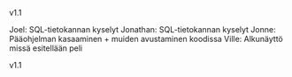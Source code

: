 v1.1

Joel: SQL-tietokannan kyselyt
Jonathan: SQL-tietokannan kyselyt
Jonne: Pääohjelman kasaaminen + muiden avustaminen koodissa
Ville: Alkunäyttö missä esitellään peli

v1.1